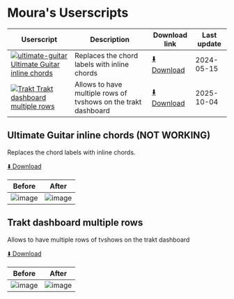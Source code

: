 # Moura's Userscripts


| Userscript | Description | Download link | Last update |
|------------|-------------|---------------|-------------|
| [![ultimate-guitar](https://www.google.com/s2/favicons?sz=12&domain=ultimate-guitar.com) Ultimate Guitar inline chords](#ultimate-guitar-inline-chords) | Replaces the chord labels with inline chords | [⬇️ Download](https://github.com/RMoura98/moura-userscripts/raw/main/ultimate-guitar-inline-chords.user.js) | 2024-05-15 |
| [![Trakt](https://www.google.com/s2/favicons?sz=12&domain=trakt.tv) Trakt dashboard multiple rows](#trakt-dashboard-multiple-rows) | Allows to have multiple rows of tvshows on the trakt dashboard | [⬇️ Download](https://github.com/RMoura98/moura-userscripts/raw/main/trakt-dashboard-multiple-rows.user.js) | 2025-10-04 |

## Ultimate Guitar inline chords (NOT WORKING)

Replaces the chord labels with inline chords.

[⬇️ Download](https://github.com/RMoura98/moura-userscripts/raw/main/ultimate-guitar-inline-chords.user.js)


| Before | After |
|--------|-------|
| ![image](https://github.com/RMoura98/moura-userscripts/assets/27810563/efbad576-5767-4415-9273-d8a0670233a9) | ![image](https://github.com/RMoura98/moura-userscripts/assets/27810563/49bbfcb1-44f3-44c9-a055-8d487f9c0a96) | 
 

## Trakt dashboard multiple rows

Allows to have multiple rows of tvshows on the trakt dashboard

[⬇️ Download](https://github.com/RMoura98/moura-userscripts/raw/main/ultimate-guitar-inline-chords.user.js)


| Before | After |
|--------|-------|
| ![image](https://github.com/RMoura98/moura-userscripts/assets/27810563/ad88e36f-5dd8-4da4-bdf5-3f0beaa77ef8) | ![image](https://github.com/RMoura98/moura-userscripts/assets/27810563/fe792372-30be-4def-be56-ce0abf9059f3) | 
 
